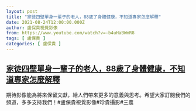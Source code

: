 ```yaml
---
layout: post
title: "家徒四壁單身一輩子的老人，88歲了身體健康，不知道專家怎麼解釋"
date: 2021-08-24T12:00:00.000Z
author: 盧保貴視覺影像
from: https://www.youtube.com/watch?v=-b4uHaBWmR8
tags: [ 盧保貴 ]
categories: [ 盧保貴 ]
---
```

<!--1629806400000-->
[家徒四壁單身一輩子的老人，88歲了身體健康，不知道專家怎麼解釋](https://www.youtube.com/watch?v=-b4uHaBWmR8)
------

<div>
期待影像能為將來保留文獻，給人們帶來更多的意義與思考。希望大家訂閱我們的頻道，多多支持我們！#盧保貴視覺影像#珍貴攝影#三農
</div>
